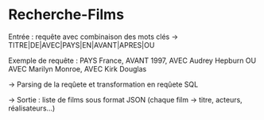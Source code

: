 # Recherche-Films
Entrée : requête avec combinaison des mots clés -> TITRE|DE|AVEC|PAYS|EN|AVANT|APRES|OU 

Exemple de requête : PAYS France, AVANT 1997, AVEC Audrey Hepburn OU AVEC Marilyn Monroe, AVEC Kirk Douglas

-> Parsing de la reqûete et transformation en reqûete SQL

-> Sortie : liste de films sous format JSON (chaque film -> titre, acteurs, réalisateurs...)
